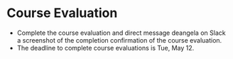# Course Evaluation

* Complete the course evaluation and direct message deangela on Slack a screenshot of the completion confirmation of the course evaluation.
* The deadline to complete course evaluations is Tue, May 12.

